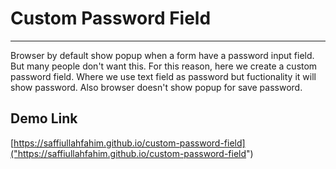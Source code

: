 # Custom Password Field

---

Browser by default show popup when a form have a password input field. But many people don't want this. For this reason, here we create a custom password field. Where we use text field as password but fuctionality it will show password. Also browser doesn't show popup for save password.

## Demo Link

[https://saffiullahfahim.github.io/custom-password-field]("https://saffiullahfahim.github.io/custom-password-field")
